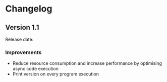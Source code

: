# Changelog

## Version 1.1
Release date: 

### Improvements

- Reduce resource consumption and increase performance by optimising async code execution
- Print version on every program execution

